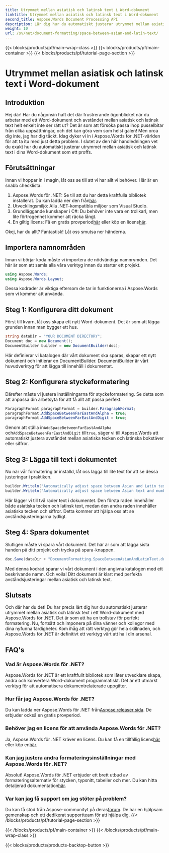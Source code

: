 ```yaml
---
title: Utrymmet mellan asiatisk och latinsk text i Word-dokument
linktitle: Utrymmet mellan asiatisk och latinsk text i Word-dokument
second_title: Aspose.Words Document Processing API
description: Lär dig hur du automatiskt justerar utrymmet mellan asiatisk och latinsk text i Word-dokument med Aspose.Words för .NET med vår detaljerade, steg-för-steg-guide.
weight: 10
url: /sv/net/document-formatting/space-between-asian-and-latin-text/
---
```


{{< blocks/products/pf/main-wrap-class >}}
{{< blocks/products/pf/main-container >}}
{{< blocks/products/pf/tutorial-page-section >}}

# Utrymmet mellan asiatisk och latinsk text i Word-dokument

## Introduktion

Hej där! Har du någonsin haft det där frustrerande ögonblicket när du arbetar med ett Word-dokument och avståndet mellan asiatisk och latinsk text helt enkelt inte ser rätt ut? Det är som att försöka passa ihop pusselbitar från olika uppsättningar, och det kan göra vem som helst galen! Men oroa dig inte, jag har dig täckt. Idag dyker vi in i Aspose.Words för .NET-världen för att ta itu med just detta problem. I slutet av den här handledningen vet du exakt hur du automatiskt justerar utrymmet mellan asiatisk och latinsk text i dina Word-dokument som ett proffs.

## Förutsättningar

Innan vi hoppar in i magin, låt oss se till att vi har allt vi behöver. Här är en snabb checklista:

1.  Aspose.Words för .NET: Se till att du har detta kraftfulla bibliotek installerat. Du kan ladda ner den från[här](https://releases.aspose.com/words/net/).
2. Utvecklingsmiljö: Alla .NET-kompatibla miljöer som Visual Studio.
3. Grundläggande kunskaper i C#: Du behöver inte vara en trollkarl, men lite förtrogenhet kommer att räcka långt.
4.  En giltig licens: Få en gratis provperiod[här](https://releases.aspose.com/) eller köp en licens[här](https://purchase.aspose.com/buy).

Okej, har du allt? Fantastisk! Låt oss smutsa ner händerna.

## Importera namnområden

Innan vi börjar koda måste vi importera de nödvändiga namnrymden. Det här är som att samla alla våra verktyg innan du startar ett projekt.

```csharp
using Aspose.Words;
using Aspose.Words.Layout;
```

Dessa kodrader är viktiga eftersom de tar in funktionerna i Aspose.Words som vi kommer att använda.

## Steg 1: Konfigurera ditt dokument

Först till kvarn, låt oss skapa ett nytt Word-dokument. Det är som att lägga grunden innan man bygger ett hus.

```csharp
string dataDir = "YOUR DOCUMENT DIRECTORY";
Document doc = new Document();
DocumentBuilder builder = new DocumentBuilder(doc);
```

Här definierar vi katalogen där vårt dokument ska sparas, skapar ett nytt dokument och initierar en DocumentBuilder. DocumentBuilder är vårt huvudverktyg för att lägga till innehåll i dokumentet.

## Steg 2: Konfigurera styckeformatering

Därefter måste vi justera inställningarna för styckeformatering. Se detta som att anpassa din arbetsyta för att få allt att passa perfekt.

```csharp
ParagraphFormat paragraphFormat = builder.ParagraphFormat;
paragraphFormat.AddSpaceBetweenFarEastAndAlpha = true;
paragraphFormat.AddSpaceBetweenFarEastAndDigit = true;
```

 Genom att ställa in`AddSpaceBetweenFarEastAndAlpha` och`AddSpaceBetweenFarEastAndDigit` till`true`, säger vi till Aspose.Words att automatiskt justera avståndet mellan asiatiska tecken och latinska bokstäver eller siffror.

## Steg 3: Lägga till text i dokumentet

Nu när vår formatering är inställd, låt oss lägga till lite text för att se dessa justeringar i praktiken.

```csharp
builder.Writeln("Automatically adjust space between Asian and Latin text");
builder.Writeln("Automatically adjust space between Asian text and numbers");
```

Här lägger vi till två rader text i dokumentet. Den första raden innehåller både asiatiska tecken och latinsk text, medan den andra raden innehåller asiatiska tecken och siffror. Detta kommer att hjälpa oss att se avståndsjusteringarna tydligt.

## Steg 4: Spara dokumentet

Slutligen måste vi spara vårt dokument. Det här är som att lägga sista handen på ditt projekt och trycka på spara-knappen.

```csharp
doc.Save(dataDir + "DocumentFormatting.SpaceBetweenAsianAndLatinText.docx");
```

Med denna kodrad sparar vi vårt dokument i den angivna katalogen med ett beskrivande namn. Och voila! Ditt dokument är klart med perfekta avståndsjusteringar mellan asiatisk och latinsk text.

## Slutsats

Och där har du det! Du har precis lärt dig hur du automatiskt justerar utrymmet mellan asiatisk och latinsk text i ett Word-dokument med Aspose.Words för .NET. Det är som att ha en trollstav för perfekt formatering. Nu, fortsätt och imponera på dina vänner och kollegor med dina nyfunna färdigheter. Kom ihåg att rätt verktyg gör hela skillnaden, och Aspose.Words för .NET är definitivt ett verktyg värt att ha i din arsenal.

## FAQ's

### Vad är Aspose.Words för .NET?

Aspose.Words för .NET är ett kraftfullt bibliotek som låter utvecklare skapa, ändra och konvertera Word-dokument programmatiskt. Det är ett utmärkt verktyg för att automatisera dokumentrelaterade uppgifter.

### Hur får jag Aspose.Words för .NET?

 Du kan ladda ner Aspose.Words för .NET från[Aspose releaser sida](https://releases.aspose.com/words/net/). De erbjuder också en gratis provperiod.

### Behöver jag en licens för att använda Aspose.Words för .NET?

 Ja, Aspose.Words för .NET kräver en licens. Du kan få en tillfällig licens[här](https://purchase.aspose.com/temporary-license/) eller köp en[här](https://purchase.aspose.com/buy).

### Kan jag justera andra formateringsinställningar med Aspose.Words för .NET?

 Absolut! Aspose.Words för .NET erbjuder ett brett utbud av formateringsalternativ för stycken, typsnitt, tabeller och mer. Du kan hitta detaljerad dokumentation[här](https://reference.aspose.com/words/net/).

### Var kan jag få support om jag stöter på problem?

 Du kan få stöd från Aspose-communityt på deras[forum](https://forum.aspose.com/c/words/8). De har en hjälpsam gemenskap och ett dedikerat supportteam för att hjälpa dig.
{{< /blocks/products/pf/tutorial-page-section >}}

{{< /blocks/products/pf/main-container >}}
{{< /blocks/products/pf/main-wrap-class >}}

{{< blocks/products/products-backtop-button >}}
